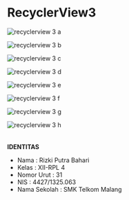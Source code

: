 # RecyclerView3

![recyclerview 3 a](https://cloud.githubusercontent.com/assets/22597682/20031601/bbe95658-a3ac-11e6-918d-14c91369e49c.png)

![recyclerview 3 b](https://cloud.githubusercontent.com/assets/22597682/20031602/bc1abad6-a3ac-11e6-87c4-051dd15e23f4.png)

![recyclerview 3 c](https://cloud.githubusercontent.com/assets/22597682/20031605/bc457dfc-a3ac-11e6-8376-77594bc5d583.png)

![recyclerview 3 d](https://cloud.githubusercontent.com/assets/22597682/20031604/bc45322a-a3ac-11e6-8b61-fc68aa90948a.PNG)

![recyclerview 3 e](https://cloud.githubusercontent.com/assets/22597682/20031603/bc4521b8-a3ac-11e6-9587-3d2ba079bc99.PNG)

![recyclerview 3 f](https://cloud.githubusercontent.com/assets/22597682/20031606/bc47c940-a3ac-11e6-93be-206cc8eb9346.PNG)

![recyclerview 3 g](https://cloud.githubusercontent.com/assets/22597682/20031607/bc4800b8-a3ac-11e6-900b-ea62def54f4c.png)

![recyclerview 3 h](https://cloud.githubusercontent.com/assets/22597682/20031608/bc4bada8-a3ac-11e6-9ef0-88ff113d30cd.png)
<br><br><br>
**IDENTITAS**<br>
- Nama : Rizki Putra Bahari <br>
- Kelas : XII-RPL 4 <br>
- Nomor Urut : 31 <br>
- NIS : 4427/1325.063 <br>
- Nama Sekolah : SMK Telkom Malang <br>
